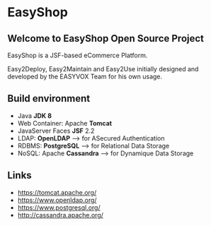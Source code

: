 # EasyShop

## Welcome to EasyShop Open Source Project

EasyShop is a JSF-based eCommerce Platform.

Easy2Deploy, Easy2Maintain and Easy2Use initially designed and developed by the EASYVOX Team for his own usage.


Build environment
-----------------

* Java **JDK 8**
* Web Container: Apache **Tomcat** 
* JavaServer Faces **JSF** 2.2
* LDAP: **OpenLDAP** --> for ASecured Authentication
* RDBMS: **PostgreSQL** --> for Relational Data Storage
* NoSQL: Apache **Cassandra** --> for Dynamique Data Storage


Links
-----
* https://tomcat.apache.org/
* https://www.openldap.org/
* https://www.postgresql.org/
* http://cassandra.apache.org/

